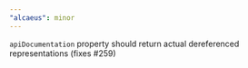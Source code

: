 ```yaml
---
"alcaeus": minor
---
```


`apiDocumentation` property should return actual dereferenced representations (fixes #259)
